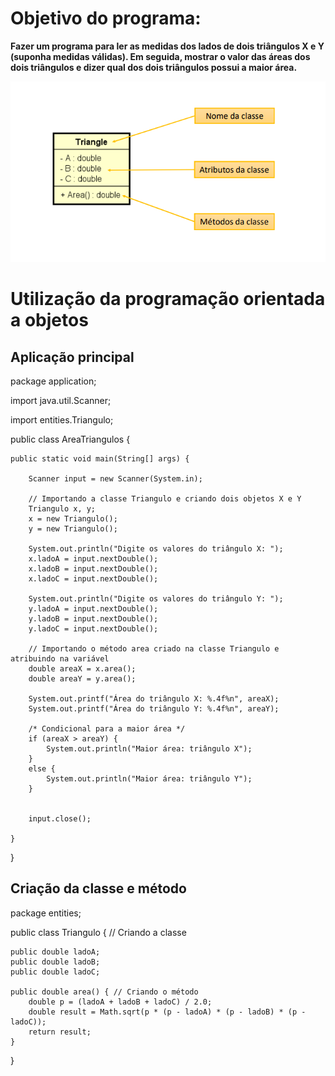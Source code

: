 # Objetivo do programa:

<b>Fazer um programa para ler as medidas dos lados de dois triângulos X e Y (suponha medidas válidas). 
Em seguida, mostrar o valor das áreas dos dois triângulos e dizer qual dos dois triângulos possui a maior área.</b>

<img src="https://github.com/brunobonatini/Java-Development/blob/main/POO/AreaTriangulos/classe.png">

# Utilização da programação orientada a objetos

## Aplicação principal

package application;

import java.util.Scanner;

import entities.Triangulo;

public class AreaTriangulos {

	public static void main(String[] args) {
		
		Scanner input = new Scanner(System.in);
		
		// Importando a classe Triangulo e criando dois objetos X e Y
		Triangulo x, y;
		x = new Triangulo();
		y = new Triangulo();
		
		System.out.println("Digite os valores do triângulo X: ");
		x.ladoA = input.nextDouble();
		x.ladoB = input.nextDouble();
		x.ladoC = input.nextDouble();
		
		System.out.println("Digite os valores do triângulo Y: ");
		y.ladoA = input.nextDouble();
		y.ladoB = input.nextDouble();
		y.ladoC = input.nextDouble();

		// Importando o método area criado na classe Triangulo e atribuindo na variável
		double areaX = x.area();	
		double areaY = y.area();
		
		System.out.printf("Área do triângulo X: %.4f%n", areaX);
		System.out.printf("Área do triângulo Y: %.4f%n", areaY);
		
		/* Condicional para a maior área */
		if (areaX > areaY) {
			System.out.println("Maior área: triângulo X");
		}
		else {
			System.out.println("Maior área: triângulo Y");
		}
		
		
		input.close();

	}

}

## Criação da classe e método

package entities;

public class Triangulo { // Criando a classe

	public double ladoA;
	public double ladoB;
	public double ladoC;

 	public double area() { // Criando o método
		double p = (ladoA + ladoB + ladoC) / 2.0;
		double result = Math.sqrt(p * (p - ladoA) * (p - ladoB) * (p - ladoC));
		return result;		
	}

}



















